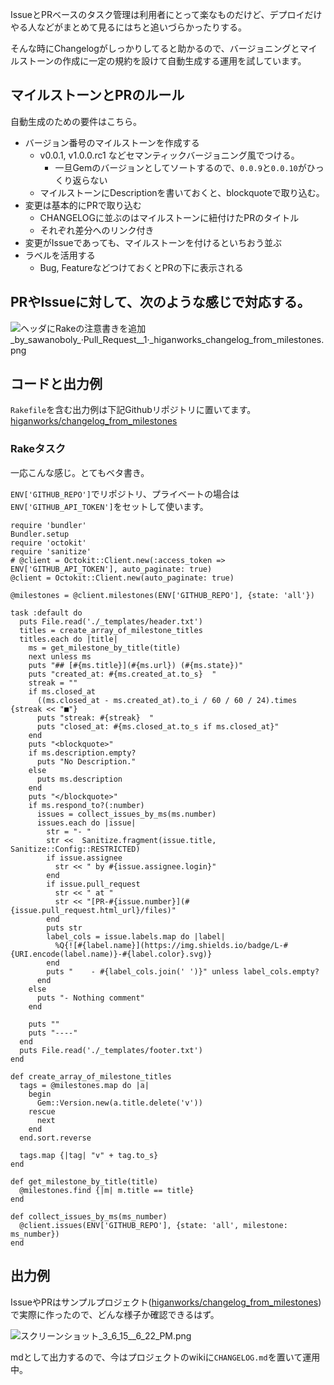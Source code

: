 <!-- permanent -->

IssueとPRベースのタスク管理は利用者にとって楽なものだけど、デプロイだけやる人などがまとめて見るにはちと追いづらかったりする。

そんな時にChangelogがしっかりしてると助かるので、バージョニングとマイルストーンの作成に一定の規約を設けて自動生成する運用を試しています。


## マイルストーンとPRのルール

自動生成のための要件はこちら。

- バージョン番号のマイルストーンを作成する
    - v0.0.1, v1.0.0.rc1 などセマンティックバージョニング風でつける。
        - 一旦Gemのバージョンとしてソートするので、`0.0.9`と`0.0.10`がひっくり返らない
    - マイルストーンにDescriptionを書いておくと、blockquoteで取り込む。
- 変更は基本的にPRで取り込む
    - CHANGELOGに並ぶのはマイルストーンに紐付けたPRのタイトル
    - それぞれ差分へのリンク付き
- 変更がIssueであっても、マイルストーンを付けるといちおう並ぶ
- ラベルを活用する
    - Bug, FeatureなどつけておくとPRの下に表示される


## PRやIssueに対して、次のような感じで対応する。

![ヘッダにRakeの注意書きを追加_by_sawanoboly_·_Pull_Request__1_·_higanworks_changelog_from_milestones.png](https://qiita-image-store.s3.amazonaws.com/0/7454/91540536-4063-dae9-85e4-63bb13cfae65.png "ヘッダにRakeの注意書きを追加_by_sawanoboly_·_Pull_Request__1_·_higanworks_changelog_from_milestones.png")


## コードと出力例

`Rakefile`を含む出力例は下記Githubリポジトリに置いてます。
[higanworks/changelog_from_milestones](https://github.com/higanworks/changelog_from_milestones)


### Rakeタスク

一応こんな感じ。とてもベタ書き。

`ENV['GITHUB_REPO']`でリポジトリ、プライベートの場合は`ENV['GITHUB_API_TOKEN']`をセットして使います。

```ruby:Rakefile
require 'bundler'
Bundler.setup
require 'octokit'
require 'sanitize'
# @client = Octokit::Client.new(:access_token => ENV['GITHUB_API_TOKEN'], auto_paginate: true)
@client = Octokit::Client.new(auto_paginate: true)

@milestones = @client.milestones(ENV['GITHUB_REPO'], {state: 'all'})

task :default do
  puts File.read('./_templates/header.txt')
  titles = create_array_of_milestone_titles
  titles.each do |title|
    ms = get_milestone_by_title(title)
    next unless ms
    puts "## [#{ms.title}](#{ms.url}) (#{ms.state})"
    puts "created_at: #{ms.created_at.to_s}  "
    streak = ""
    if ms.closed_at
      ((ms.closed_at - ms.created_at).to_i / 60 / 60 / 24).times {streak << "■"}
      puts "streak: #{streak}  "
      puts "closed_at: #{ms.closed_at.to_s if ms.closed_at}"
    end
    puts "<blockquote>"
    if ms.description.empty?
      puts "No Description."
    else
      puts ms.description
    end
    puts "</blockquote>"
    if ms.respond_to?(:number)
      issues = collect_issues_by_ms(ms.number)
      issues.each do |issue|
        str = "- "
        str <<  Sanitize.fragment(issue.title, Sanitize::Config::RESTRICTED)
        if issue.assignee
          str << " by #{issue.assignee.login}"
        end
        if issue.pull_request
          str << " at "
          str << "[PR-#{issue.number}](#{issue.pull_request.html_url}/files)"
        end
        puts str
        label_cols = issue.labels.map do |label|
          %Q{![#{label.name}](https://img.shields.io/badge/L-#{URI.encode(label.name)}-#{label.color}.svg)}
        end
        puts "    - #{label_cols.join(' ')}" unless label_cols.empty?
      end
    else
      puts "- Nothing comment"
    end

    puts ""
    puts "----"
  end
  puts File.read('./_templates/footer.txt')
end

def create_array_of_milestone_titles
  tags = @milestones.map do |a|
    begin
      Gem::Version.new(a.title.delete('v'))
    rescue
      next
    end
  end.sort.reverse

  tags.map {|tag| "v" + tag.to_s}
end

def get_milestone_by_title(title)
  @milestones.find {|m| m.title == title}
end

def collect_issues_by_ms(ms_number)
  @client.issues(ENV['GITHUB_REPO'], {state: 'all', milestone: ms_number})
end
```


## 出力例

IssueやPRはサンプルプロジェクト([higanworks/changelog_from_milestones](https://github.com/higanworks/changelog_from_milestones))で実際に作ったので、どんな様子か確認できるはず。


![スクリーンショット_3_6_15__6_22_PM.png](https://qiita-image-store.s3.amazonaws.com/0/7454/bf742187-9625-3206-85f2-0081ca953832.png "スクリーンショット_3_6_15__6_22_PM.png")


mdとして出力するので、今はプロジェクトのwikiに`CHANGELOG.md`を置いて運用中。
